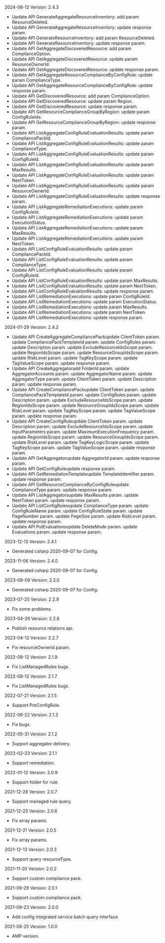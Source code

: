 2024-06-12 Version: 2.4.3
- Update API GenerateAggregateResourceInventory: add param ResourceDeleted.
- Update API GenerateAggregateResourceInventory: update response param.
- Update API GenerateResourceInventory: add param ResourceDeleted.
- Update API GenerateResourceInventory: update response param.
- Update API GetAggregateDiscoveredResource: add param ComplianceOption.
- Update API GetAggregateDiscoveredResource: update param ResourceOwnerId.
- Update API GetAggregateDiscoveredResource: update response param.
- Update API GetAggregateResourceComplianceByConfigRule: update param ComplianceType.
- Update API GetAggregateResourceComplianceByConfigRule: update response param.
- Update API GetDiscoveredResource: add param ComplianceOption.
- Update API GetDiscoveredResource: update param Region.
- Update API GetDiscoveredResource: update response param.
- Update API GetResourceComplianceGroupByRegion: update param ConfigRuleIds.
- Update API GetResourceComplianceGroupByRegion: update response param.
- Update API ListAggregateConfigRuleEvaluationResults: update param CompliancePackId.
- Update API ListAggregateConfigRuleEvaluationResults: update param ComplianceType.
- Update API ListAggregateConfigRuleEvaluationResults: update param ConfigRuleId.
- Update API ListAggregateConfigRuleEvaluationResults: update param MaxResults.
- Update API ListAggregateConfigRuleEvaluationResults: update param NextToken.
- Update API ListAggregateConfigRuleEvaluationResults: update param ResourceOwnerId.
- Update API ListAggregateConfigRuleEvaluationResults: update response param.
- Update API ListAggregateRemediationExecutions: update param ConfigRuleId.
- Update API ListAggregateRemediationExecutions: update param ExecutionStatus.
- Update API ListAggregateRemediationExecutions: update param MaxResults.
- Update API ListAggregateRemediationExecutions: update param NextToken.
- Update API ListConfigRuleEvaluationResults: update param CompliancePackId.
- Update API ListConfigRuleEvaluationResults: update param ComplianceType.
- Update API ListConfigRuleEvaluationResults: update param ConfigRuleId.
- Update API ListConfigRuleEvaluationResults: update param MaxResults.
- Update API ListConfigRuleEvaluationResults: update param NextToken.
- Update API ListConfigRuleEvaluationResults: update response param.
- Update API ListRemediationExecutions: update param ConfigRuleId.
- Update API ListRemediationExecutions: update param ExecutionStatus.
- Update API ListRemediationExecutions: update param MaxResults.
- Update API ListRemediationExecutions: update param NextToken.
- Update API ListRemediationExecutions: update response param.


2024-01-29 Version: 2.4.2
- Update API CreateAggregateCompliancePackupdate ClientToken param.
update CompliancePackTemplateId param.
update ConfigRules param.
update Description param.
update ExcludeResourceIdsScope param.
update RegionIdsScope param.
update ResourceGroupIdsScope param.
update RiskLevel param.
update TagKeyScope param.
update TagValueScope param.
update response param.
- Update API CreateAggregatoradd FolderId param.
update AggregatorAccounts param.
update AggregatorName param.
update AggregatorType param.
update ClientToken param.
update Description param.
update response param.
- Update API CreateCompliancePackupdate ClientToken param.
update CompliancePackTemplateId param.
update ConfigRules param.
update Description param.
update ExcludeResourceIdsScope param.
update RegionIdsScope param.
update ResourceGroupIdsScope param.
update RiskLevel param.
update TagKeyScope param.
update TagValueScope param.
update response param.
- Update API CreateConfigRuleupdate ClientToken param.
update Description param.
update ExcludeResourceIdsScope param.
update InputParameters param.
update MaximumExecutionFrequency param.
update RegionIdsScope param.
update ResourceGroupIdsScope param.
update RiskLevel param.
update TagKeyLogicScope param.
update TagKeyScope param.
update TagValueScope param.
update response param.
- Update API GetAggregatorupdate AggregatorId param.
update response param.
- Update API GetConfigRuleupdate response param.
- Update API GetRemediationTemplateupdate TemplateIdentifier param.
update response param.
- Update API GetResourceComplianceByConfigRuleupdate ComplianceType param.
update response param.
- Update API ListAggregatorsupdate MaxResults param.
update NextToken param.
update response param.
- Update API ListConfigRulesupdate ComplianceType param.
update ConfigRuleName param.
update ConfigRuleState param.
update PageNumber param.
update PageSize param.
update RiskLevel param.
update response param.
- Update API PutEvaluationsupdate DeleteMode param.
update Evaluations param.
update response param.


2023-12-13 Version: 2.4.1
- Generated csharp 2020-09-07 for Config.

2023-11-06 Version: 2.4.0
- Generated csharp 2020-09-07 for Config.

2023-08-09 Version: 2.3.0
- Generated csharp 2020-09-07 for Config.

2023-07-25 Version: 2.2.9
- Fix some problems.

2023-04-26 Version: 2.2.8
- Publish resource relations api.

2023-04-12 Version: 2.2.7
- Fix resourceOwnerId param.

2022-08-12 Version: 2.1.9
- Fix ListManagedRules bugs.

2022-08-12 Version: 2.1.7
- Fix ListManagedRules bugs.

2022-07-21 Version: 2.1.5
- Support PreConfigRule.

2022-06-22 Version: 2.1.3
- Fix bugs.

2022-05-31 Version: 2.1.2
- Support aggregator delivery.

2022-02-23 Version: 2.1.1
- Support remediation.

2022-01-12 Version: 2.0.9
- Support folder for rule.

2021-12-28 Version: 2.0.7
- Support managed rule query.

2021-12-23 Version: 2.0.6
- Fix array params.

2021-12-21 Version: 2.0.5
- Fix array params.

2021-12-13 Version: 2.0.3
- Support query resourceType.

2021-11-20 Version: 2.0.2
- Support custom compliance pack.

2021-09-29 Version: 2.0.1
- Support custom compliance pack.

2021-09-23 Version: 2.0.0
- Add config integrated service batch query interface.

2021-08-25 Version: 1.0.0
- AMP version.

